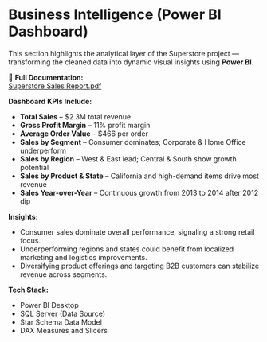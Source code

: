 # Business Intelligence (Power BI Dashboard)

This section highlights the analytical layer of the Superstore project — transforming the cleaned data into dynamic visual insights using **Power BI**.

📄 **Full Documentation:**  
[Superstore Sales Report.pdf](https://github.com/user-attachments/files/23190912/Superstore.Sales.Report.pdf)

**Dashboard KPIs Include:**  
- **Total Sales** – $2.3M total revenue  
- **Gross Profit Margin** – 11% profit margin  
- **Average Order Value** – $466 per order  
- **Sales by Segment** – Consumer dominates; Corporate & Home Office underperform  
- **Sales by Region** – West & East lead; Central & South show growth potential  
- **Sales by Product & State** – California and high-demand items drive most revenue  
- **Sales Year-over-Year** – Continuous growth from 2013 to 2014 after 2012 dip  

**Insights:**  
- Consumer sales dominate overall performance, signaling a strong retail focus.  
- Underperforming regions and states could benefit from localized marketing and logistics improvements.  
- Diversifying product offerings and targeting B2B customers can stabilize revenue across segments.


**Tech Stack:**  
- Power BI Desktop  
- SQL Server (Data Source)  
- Star Schema Data Model  
- DAX Measures and Slicers  
